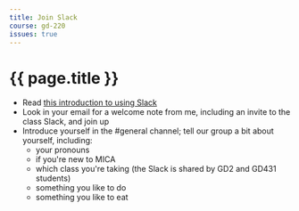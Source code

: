 ```yaml
---
title: Join Slack
course: gd-220
issues: true
---
```


# {{ page.title }}

- Read [this introduction to using Slack](/learn/tools/slack)
- Look in your email for a welcome note from me, including an invite to the class Slack, and join up
- Introduce yourself in the #general channel; tell our group a bit about yourself, including:
  - your pronouns
  - if you're new to MICA
  - which class you're taking (the Slack is shared by GD2 and GD431 students)
  - something you like to do
  - something you like to eat
